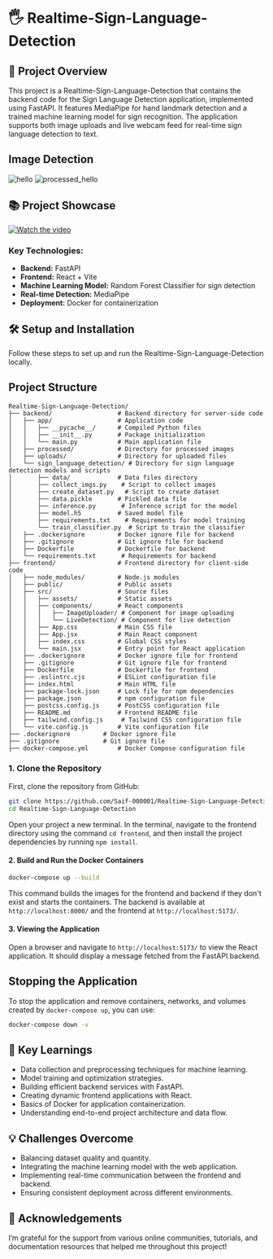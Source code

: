 
# 🖐️ Realtime-Sign-Language-Detection

## 🚀 Project Overview
This project is a Realtime-Sign-Language-Detection that contains the backend code for the Sign Language Detection application, implemented using FastAPI. It features MediaPipe for hand landmark detection and a trained machine learning model for sign recognition. The application supports both image uploads and live webcam feed for real-time sign language detection to text.

## Image Detection
![hello](https://github.com/user-attachments/assets/7c10c077-4dd7-4743-8b0a-78d7868fe8e7)
![processed_hello](https://github.com/user-attachments/assets/06c0744a-917a-491d-abe7-0f988497fdae)

## 📚 Project Showcase
[![Watch the video](https://youtu.be/4iQBZ6NNzMc?si=y-4NhZNggZD10v4H/maxresdefault.jpg)](https://youtu.be/4iQBZ6NNzMc?si=y-4NhZNggZD10v4H)


### Key Technologies:
- **Backend:** FastAPI
- **Frontend:** React + Vite
- **Machine Learning Model:** Random Forest Classifier for sign detection
- **Real-time Detection:** MediaPipe
- **Deployment:** Docker for containerization

## 🛠️ Setup and Installation
Follow these steps to set up and run the Realtime-Sign-Language-Detection locally.

## Project Structure
```plaintext
Realtime-Sign-Language-Detection/
├── backend/                  # Backend directory for server-side code
│   ├── app/                  # Application code
│   │   ├── __pycache__/      # Compiled Python files
│   │   ├── __init__.py       # Package initialization
│   │   └── main.py           # Main application file
│   ├── processed/            # Directory for processed images
│   ├── uploads/              # Directory for uploaded files
│   └── sign_language_detection/ # Directory for sign language detection models and scripts
│       ├── data/             # Data files directory
│       ├── collect_imgs.py    # Script to collect images
│       ├── create_dataset.py   # Script to create dataset
│       ├── data.pickle       # Pickled data file
│       ├── inference.py       # Inference script for the model
│       ├── model.h5          # Saved model file
│       ├── requirements.txt    # Requirements for model training
│       └── train_classifier.py  # Script to train the classifier
│   ├── .dockerignore         # Docker ignore file for backend
│   ├── .gitignore            # Git ignore file for backend
│   ├── Dockerfile            # Dockerfile for backend
│   └── requirements.txt       # Requirements for backend
├── frontend/                 # Frontend directory for client-side code
│   ├── node_modules/         # Node.js modules
│   ├── public/               # Public assets
│   ├── src/                  # Source files
│   │   ├── assets/           # Static assets
│   │   ├── components/       # React components
│   │   │   ├── ImageUploader/ # Component for image uploading
│   │   │   └── LiveDetection/ # Component for live detection
│   │   ├── App.css           # Main CSS file
│   │   ├── App.jsx           # Main React component
│   │   ├── index.css         # Global CSS styles
│   │   └── main.jsx          # Entry point for React application
│   ├── .dockerignore         # Docker ignore file for frontend
│   ├── .gitignore            # Git ignore file for frontend
│   ├── Dockerfile            # Dockerfile for frontend
│   ├── .eslintrc.cjs         # ESLint configuration file
│   ├── index.html            # Main HTML file
│   ├── package-lock.json     # Lock file for npm dependencies
│   ├── package.json          # npm configuration file
│   ├── postcss.config.js     # PostCSS configuration file
│   ├── README.md             # Frontend README file
│   ├── tailwind.config.js     # Tailwind CSS configuration file
│   └── vite.config.js        # Vite configuration file
├── .dockerignore         # Docker ignore file 
├── .gitignore            # Git ignore file 
├── docker-compose.yml        # Docker Compose configuration file

```

### 1. Clone the Repository
First, clone the repository from GitHub:

```bash
git clone https://github.com/Saif-000001/Realtime-Sign-Language-Detection.git
cd Realtime-Sign-Language-Detection
```
Open your project a new terminal. In the terminal, navigate to the frontend directory using the command `cd frontend`, and then install the project dependencies by running `npm install`. 

#### 2. Build and Run the Docker Containers

```bash
docker-compose up --build
```
This command builds the images for the frontend and backend if they don't exist and starts the containers. The backend is available at `http://localhost:8000/` and the frontend at `http://localhost:5173/`.

#### 3. Viewing the Application

Open a browser and navigate to `http://localhost:5173/` to view the React application. It should display a message fetched from the FastAPI backend.

## Stopping the Application
To stop the application and remove containers, networks, and volumes created by `docker-compose up`, you can use:

```bash 
docker-compose down -v
```

## 🧠 Key Learnings
- Data collection and preprocessing techniques for machine learning.
- Model training and optimization strategies.
- Building efficient backend services with FastAPI.
- Creating dynamic frontend applications with React.
- Basics of Docker for application containerization.
- Understanding end-to-end project architecture and data flow.

## 💡 Challenges Overcome
- Balancing dataset quality and quantity.
- Integrating the machine learning model with the web application.
- Implementing real-time communication between the frontend and backend.
- Ensuring consistent deployment across different environments.

## 🙏 Acknowledgements
I’m grateful for the support from various online communities, tutorials, and documentation resources that helped me throughout this project!

